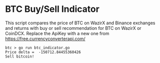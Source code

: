 # BTC Buy/Sell Indicator
This script compares the price of BTC on WazirX and Binance exchanges and returns with buy or sell recommendation for BTC on WazirX or CoinDCX. Replace the ApiKey with a new one from https://free.currencyconverterapi.com/

````
btc > go run btc_indicator.go
Price delta =  -150712.84455360426
Sell bitcoin!

````
